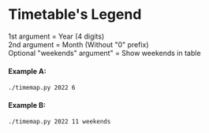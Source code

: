 # Timetable's Legend

1st argument = Year (4 digits)\
2nd argument = Month (Without "0" prefix)\
Optional "weekends" argument" = Show weekends in table

#### Example A: 
```
./timemap.py 2022 6
```
#### Example B: 
```
./timemap.py 2022 11 weekends
```
